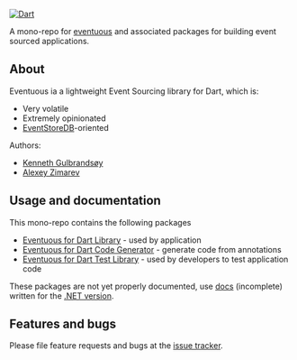 [![Dart](https://github.com/Eventuous/eventuous-dart/actions/workflows/dart.yml/badge.svg)](https://github.com/Eventuous/eventuous-dart/actions/workflows/dart.yml)

A mono-repo for [eventuous](https://pub.dev/packages/eventuous) and associated packages for building event sourced applications.

## About

Eventuous ia a lightweight Event Sourcing library for Dart, which is:
- Very volatile
- Extremely opinionated
- [EventStoreDB](https://eventstore.com)-oriented

Authors:
- [Kenneth Gulbrandsøy](https://medium.com/kengu)
- [Alexey Zimarev](https://zimarev.com)

## Usage and documentation
This mono-repo contains the following packages
* [Eventuous for Dart Library](packages/eventuous/README.md) - used by application
* [Eventuous for Dart Code Generator](packages/eventuous_generator/README.md) - generate code from annotations
* [Eventuous for Dart Test Library](packages/eventuous_test/README.md) - used by developers to test application code


These packages are not yet properly documented, use
[docs](https://eventuous.dev) (incomplete) written for
the [.NET version](https://github.com/Eventuous/eventuous/).

## Features and bugs

Please file feature requests and bugs at the [issue tracker][tracker].

[tracker]: https://github.com/Eventuous/eventuous-dart/issues